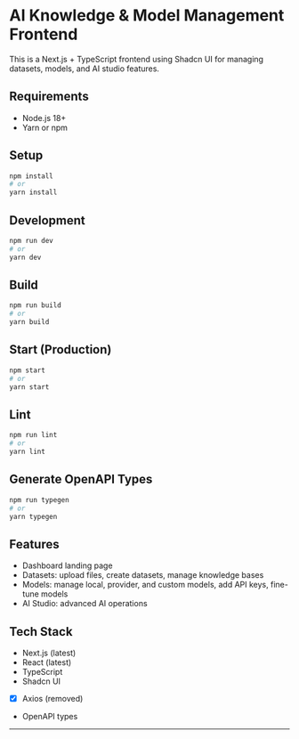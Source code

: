 # AI Knowledge & Model Management Frontend

This is a Next.js + TypeScript frontend using Shadcn UI for managing datasets, models, and AI studio features.

## Requirements

- Node.js 18+
- Yarn or npm

## Setup

```bash
npm install
# or
yarn install
```

## Development

```bash
npm run dev
# or
yarn dev
```

## Build

```bash
npm run build
# or
yarn build
```

## Start (Production)

```bash
npm start
# or
yarn start
```

## Lint

```bash
npm run lint
# or
yarn lint
```

## Generate OpenAPI Types

```bash
npm run typegen
# or
yarn typegen
```

## Features

- Dashboard landing page
- Datasets: upload files, create datasets, manage knowledge bases
- Models: manage local, provider, and custom models, add API keys, fine-tune models
- AI Studio: advanced AI operations

## Tech Stack

- Next.js (latest)
- React (latest)
- TypeScript
- Shadcn UI
- [x] Axios (removed)
- OpenAPI types

---

